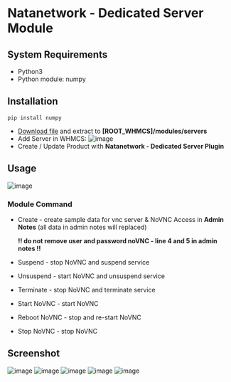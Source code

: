 # Natanetwork - Dedicated Server Module

## System Requirements
- Python3
- Python module: numpy

## Installation
```
pip install numpy
```
- <a href="https://github.com/habibulilalbaab/ds/archive/refs/heads/main.zip">Download file</a> and extract to **[ROOT_WHMCS]/modules/servers**
- Add Server in WHMCS:
  ![image](https://github.com/habibulilalbaab/ds/assets/28334523/e2da073c-6699-4ce7-a46a-da2af728e7ed)
- Create / Update Product with **Natanetwork - Dedicated Server Plugin**

## Usage
![image](https://github.com/habibulilalbaab/ds/assets/28334523/82a5d725-ea34-4bc0-bc8c-af04c1a57e93)
### Module Command
- Create - create sample data for vnc server & NoVNC Access in **Admin Notes** (all data in admin notes will replaced)
  
  **!! do not remove user and password noVNC - line 4 and 5 in admin notes !!**

  
- Suspend - stop NoVNC and suspend service
- Unsuspend - start NoVNC and unsuspend service
- Terminate - stop NoVNC and terminate service
- Start NoVNC - start NoVNC
- Reboot NoVNC - stop and re-start NoVNC
- Stop NoVNC - stop NoVNC

## Screenshot
![image](https://github.com/habibulilalbaab/ds/assets/28334523/4f825be4-08e7-4714-94e1-90d98b36b4d3)
![image](https://github.com/habibulilalbaab/ds/assets/28334523/c319a72b-86ba-431c-8ce8-8e0c2428107a)
![image](https://github.com/habibulilalbaab/ds/assets/28334523/1538bba4-dbf0-498b-9585-5e68f350ccf0)
![image](https://github.com/habibulilalbaab/ds/assets/28334523/18f43606-6b3f-4d22-a939-0247c06ef724)
![image](https://github.com/habibulilalbaab/ds/assets/28334523/b3b028c8-46d5-4b10-b55f-1f7e739a82f5)
